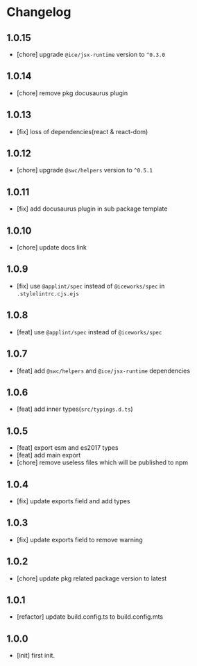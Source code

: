 # Changelog

## 1.0.15

- [chore] upgrade `@ice/jsx-runtime` version to `^0.3.0`

## 1.0.14

- [chore] remove pkg docusaurus plugin

## 1.0.13

- [fix] loss of dependencies(react & react-dom)

## 1.0.12

- [chore] upgrade `@swc/helpers` version to `^0.5.1`

## 1.0.11

- [fix] add docusaurus plugin in sub package template

## 1.0.10

- [chore] update docs link

## 1.0.9

- [fix] use `@applint/spec` instead of `@iceworks/spec` in `.stylelintrc.cjs.ejs`

## 1.0.8

- [feat] use `@applint/spec` instead of `@iceworks/spec`

## 1.0.7

- [feat] add `@swc/helpers` and `@ice/jsx-runtime` dependencies

## 1.0.6

- [feat] add inner types(`src/typings.d.ts`)

## 1.0.5

- [feat] export esm and es2017 types
- [feat] add main export
- [chore] remove useless files which will be published to npm

## 1.0.4

- [fix] update exports field and add types

## 1.0.3

- [fix] update exports field to remove warning

## 1.0.2

- [chore] update pkg related package version to latest

## 1.0.1

- [refactor] update build.config.ts to build.config.mts

## 1.0.0

- [init] first init.
